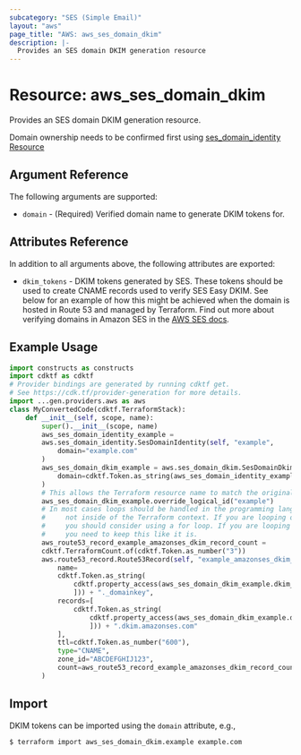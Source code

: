 ```yaml
---
subcategory: "SES (Simple Email)"
layout: "aws"
page_title: "AWS: aws_ses_domain_dkim"
description: |-
  Provides an SES domain DKIM generation resource
---
```


# Resource: aws_ses_domain_dkim

Provides an SES domain DKIM generation resource.

Domain ownership needs to be confirmed first using [ses_domain_identity Resource](/docs/providers/aws/r/ses_domain_identity.html)

## Argument Reference

The following arguments are supported:

* `domain` - (Required) Verified domain name to generate DKIM tokens for.

## Attributes Reference

In addition to all arguments above, the following attributes are exported:

* `dkim_tokens` - DKIM tokens generated by SES.
  These tokens should be used to create CNAME records used to verify SES Easy DKIM.
  See below for an example of how this might be achieved
  when the domain is hosted in Route 53 and managed by Terraform.
  Find out more about verifying domains in Amazon SES
  in the [AWS SES docs](http://docs.aws.amazon.com/ses/latest/DeveloperGuide/easy-dkim-dns-records.html).

## Example Usage

```python
import constructs as constructs
import cdktf as cdktf
# Provider bindings are generated by running cdktf get.
# See https://cdk.tf/provider-generation for more details.
import ...gen.providers.aws as aws
class MyConvertedCode(cdktf.TerraformStack):
    def __init__(self, scope, name):
        super().__init__(scope, name)
        aws_ses_domain_identity_example =
        aws.ses_domain_identity.SesDomainIdentity(self, "example",
            domain="example.com"
        )
        aws_ses_domain_dkim_example = aws.ses_domain_dkim.SesDomainDkim(self, "example_1",
            domain=cdktf.Token.as_string(aws_ses_domain_identity_example.domain)
        )
        # This allows the Terraform resource name to match the original name. You can remove the call if you don't need them to match.
        aws_ses_domain_dkim_example.override_logical_id("example")
        # In most cases loops should be handled in the programming language context and
        #     not inside of the Terraform context. If you are looping over something external, e.g. a variable or a file input
        #     you should consider using a for loop. If you are looping over something only known to Terraform, e.g. a result of a data source
        #     you need to keep this like it is.
        aws_route53_record_example_amazonses_dkim_record_count =
        cdktf.TerraformCount.of(cdktf.Token.as_number("3"))
        aws.route53_record.Route53Record(self, "example_amazonses_dkim_record",
            name=
            cdktf.Token.as_string(
                cdktf.property_access(aws_ses_domain_dkim_example.dkim_tokens, [aws_route53_record_example_amazonses_dkim_record_count.index
                ])) + "._domainkey",
            records=[
                cdktf.Token.as_string(
                    cdktf.property_access(aws_ses_domain_dkim_example.dkim_tokens, [aws_route53_record_example_amazonses_dkim_record_count.index
                    ])) + ".dkim.amazonses.com"
            ],
            ttl=cdktf.Token.as_number("600"),
            type="CNAME",
            zone_id="ABCDEFGHIJ123",
            count=aws_route53_record_example_amazonses_dkim_record_count
        )
```

## Import

DKIM tokens can be imported using the `domain` attribute, e.g.,

```
$ terraform import aws_ses_domain_dkim.example example.com
```

<!-- cache-key: cdktf-0.17.0-pre.15 input-a9cc67cd6642902015b26300d4eb15630bddeae7068990ae8c47a7684bdb7cdb -->